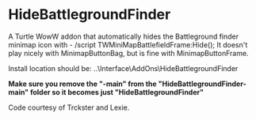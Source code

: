 # HideBattlegroundFinder
A Turtle WowW addon that automatically hides the Battleground finder minimap icon with - /script TWMiniMapBattlefieldFrame:Hide();
It doesn't play nicely with MinimapButtonBag, but is fine with MinimapButtonFrame.

Install location should be: ..\Interface\AddOns\HideBattlegroundFinder

**Make sure you remove the "-main" from the "HideBattlegroundFinder-main" folder so it becomes just "HideBattlegroundFinder"**

Code courtesy of Trckster and Lexie.

